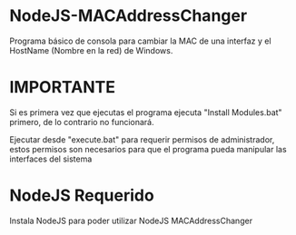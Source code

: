 # NodeJS-MACAddressChanger
Programa básico de consola para cambiar la MAC de una interfaz y el HostName (Nombre en la red) de Windows.

# IMPORTANTE

Si es primera vez que ejecutas el programa ejecuta "Install Modules.bat" primero, de lo contrario no funcionará.

Ejecutar desde "execute.bat" para requerir permisos de administrador, estos permisos son necesarios para que el programa pueda manipular las interfaces del sistema

# NodeJS Requerido

Instala NodeJS para poder utilizar NodeJS MACAddressChanger
